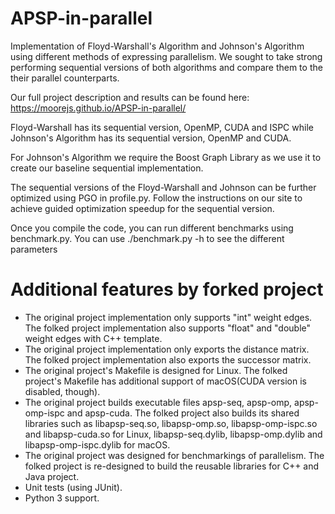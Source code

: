 # APSP-in-parallel

Implementation of Floyd-Warshall's Algorithm and Johnson's Algorithm using different methods of expressing parallelism. We sought to take strong performing sequential versions of both algorithms and compare them to the their parallel counterparts.

Our full project description and results can be found here: https://moorejs.github.io/APSP-in-parallel/

Floyd-Warshall has its sequential version, OpenMP, CUDA and ISPC while Johnson's Algorithm has its sequential version, OpenMP and CUDA.

For Johnson's Algorithm we require the Boost Graph Library as we use it to create our baseline sequential implementation.

The sequential versions of the Floyd-Warshall and Johnson can be further optimized using PGO in profile.py. Follow the instructions on our site to achieve guided optimization speedup for the sequential version.

Once you compile the code, you can run different benchmarks using benchmark.py. You can use ./benchmark.py -h to see the different parameters


# Additional features by forked project

* The original project implementation only supports "int" weight edges. The folked project implementation also supports "float" and "double" weight edges with C++ template.
* The original project implementation only exports the distance matrix. The folked project implementation also exports the successor matrix.
* The original project's Makefile is designed for Linux. The folked project's Makefile has additional support of macOS(CUDA version is disabled, though).
* The original project builds executable files apsp-seq, apsp-omp, apsp-omp-ispc and apsp-cuda. The folked project also builds its shared libraries such as libapsp-seq.so, libapsp-omp.so, libapsp-omp-ispc.so and libapsp-cuda.so for Linux, libapsp-seq.dylib, libapsp-omp.dylib and libapsp-omp-ispc.dylib for macOS.
* The original project was designed for benchmarkings of parallelism. The folked project is re-designed to build the reusable libraries for C++ and Java project.
* Unit tests (using JUnit).
* Python 3 support.
